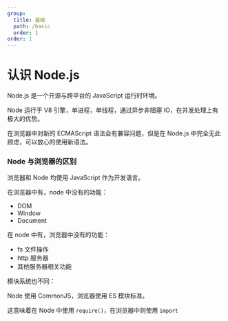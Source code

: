 ```yaml
---
group:
  title: 基础
  path: /basic
  order: 1
order: 1
---
```


# 认识 Node.js

Node.js 是一个开源与跨平台的 JavaScript 运行时环境。

Node 运行于 V8 引擎，单进程，单线程，通过异步非阻塞 IO，在并发处理上有极大的优势。

在浏览器中对新的 ECMAScript 语法会有兼容问题，但是在 Node.js 中完全无此顾虑，可以放心的使用新语法。

### Node 与浏览器的区别

浏览器和 Node 均使用 JavaScript 作为开发语言。

在浏览器中有，node 中没有的功能：

- DOM
- Window
- Document

在 node 中有，浏览器中没有的功能：

- fs 文件操作
- http 服务器
- 其他服务器相关功能

模块系统也不同：

Node 使用 CommonJS，浏览器使用 ES 模块标准。

这意味着在 Node 中使用 `require()`，在浏览器中则使用 `import`
